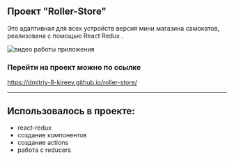 ## Проект "Roller-Store"

Это адаптивная для всех устройств версия мини магазина самокатов, реализована с помощью React Redux .

![видео работы приложения](https://j.gifs.com/P7Zw41.gif)

### Перейти на проект можно по ссылке

https://dmitriy-8-kireev.github.io/roller-store/

---

## Использовалось в проекте:

- react-redux
- создание компонентов
- создание actions
- работа с reducers
